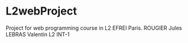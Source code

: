 # L2webProject
Project for web programming course in L2 EFREI Paris.
ROUGIER Jules 
LEBRAS Valentin
L2 INT-1






